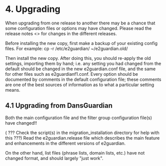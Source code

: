# 4. Upgrading

When upgrading from one release to another there may be a chance that some configuration files or options may have changed.
Please read the release notes <> for changes in the different releases.

Before installing the new copy, first make a backup of your existing config
files. For example:
    cp -r /etc/e2guardian/ ~/e2guardian.old/

Then install the new copy.  After doing this, you should re-apply the old
settings, importing them by hand; i.e. any setting you had changed from the
default should be changed in the new e2guardian.conf file, and the same
for other files such as e2guardianf1.conf.  Every option should be documented
by comments in the default configuration file; these comments are one of the
best sources of information as to what a particular setting means.


## 4.1 Upgrading from DansGuardian

Both the main configuration file and the filter group configuration file(s) have changed!!

( ??? Check the script(s) in the migration_installation directory for help with this ???)
Read the e2guardian.release file which describes the main feature and enhancements in the different versions of e2guardian.

On the other hand, list files (phrase lists, domain lists, etc.) 
have not changed format, and should largely "just work".
